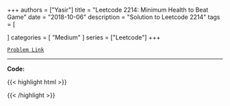 
+++
authors = ["Yasir"]
title = "Leetcode 2214: Minimum Health to Beat Game"
date = "2018-10-06"
description = "Solution to Leetcode 2214"
tags = [
    
]
categories = [
    "Medium"
]
series = ["Leetcode"]
+++



[`Problem Link`](https://leetcode.com/problems/minimum-health-to-beat-game/description/)

---

**Code:**

{{< highlight html >}}

{{< /highlight >}}

